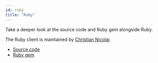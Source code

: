 ```yaml
---
id: ruby
title: "Ruby"
---
```


Take a deeper look at the source code and Ruby gem alongside Ruby.

The Ruby client is maintained by [Christian Nicolai](https://github.com/cmur2).

* [Source code](https://github.com/zeebe-io/zeebe-client-ruby)
* [Ruby gem](https://rubygems.org/gems/zeebe-client)
